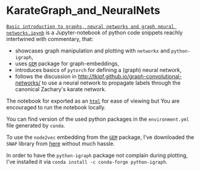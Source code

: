 # KarateGraph_and_NeuralNets

[`Basic introduction to graphs, neural networks and graph neural networks.ipynb`](https://github.com/olszewskip/KarateGraph_and_NeuralNets/blob/master/Basic%20introduction%20to%20graphs%2C%20neural%20networks%20and%20graph%20neural%20networks.ipynb) is a Jupyter-notebook of python code snippets reachly intertwined with commentary, that:
* showcases graph manipulation and plotting with `networkx` and `python-igraph`,
* uses [`GEM`](https://github.com/palash1992/GEM) package for graph-embeddings,
* introduces basics of `pytorch` for defining a (graph) neural network,
* follows the discussion in http://tkipf.github.io/graph-convolutional-networks/ to use a neural network to propagate labels through the canonical Zachary's karate network.

The notebook for exported as an [`html`](https://github.com/olszewskip/KarateGraph_and_NeuralNets/blob/master/Basic%20introduction%20to%20graphs%2C%20neural%20networks%20and%20graph%20neural%20networks.html) for ease of viewing but You are encouraged to run the notebook locally.

You can find version of the used python packages in the `environment.yml` file generated by `conda`.

To use the `node2vec` embedding from the [`GEM`](https://github.com/palash1992/GEM) package, I've downloaded the `SNAP` library from [here](http://snap.stanford.edu/snap/install.html) without much hassle.

In order to have the `python-igraph` package not complain during plotting, I've installed it via `conda install -c conda-forge python-igraph`.
